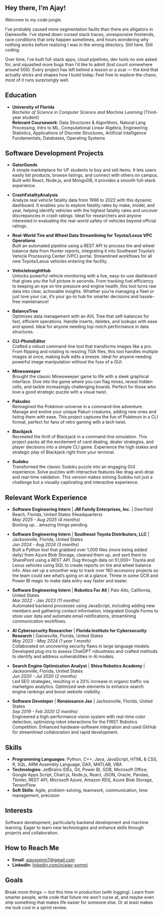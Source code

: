 ## Hey there, I’m Ajay!

Welcome to my code jungle.

I’ve probably caused more segmentation faults than there are alligators in Gainesville. I’ve stared down cursed stack traces, unresponsive frontends, race conditions that only happen sometimes, and hours wondering why nothing works before realizing I was in the wrong directory. Still here. Still coding.

Over time, I’ve built full-stack apps, cloud pipelines, dev tools no one asked for, and squashed more bugs than I’d like to admit (lost count somewhere around 500). Every project has left behind a lesson or a scar — the kind that actually sticks and shapes how I build today. Feel free to explore the chaos; most of it runs surprisingly well.

## Education

- **University of Florida**  
  *Bachelor of Science in Computer Science and Machine Learning* (Third-year student)  
  **Relevant Coursework**: Data Structures & Algorithms, Natural Lang Processing, Intro to ML, Computational Linear Algebra, Engineering Statistics, Applications of Discrete Structures, Artificial Intelligence Fundamentals, Databases, Operating Systems


## Software Development Projects

- **GatorGoods**  
  A simple marketplace for UF students to buy and sell items. It lets users easily list products, browse listings, and connect with others on campus. Built with React, Node.js, and MongoDB, it provides a smooth full-stack experience.

- **CrashFatalityAnalysis**  
  Analyze real vehicle fatality data from 1996 to 2022 with this dynamic dashboard. It enables you to explore fatality rates by make, model, and year, helping identify vehicles with the highest fatality rates and uncover discrepancies in crash ratings. Ideal for researchers and anyone interested in evaluating the real-world safety of vehicles beyond official ratings.

- **Real-World Tire and Wheel Data Streamlining for Toyota/Lexus VPC Operations**  
  Built an automated pipeline using a REST API to process tire and wheel balance data from Hunter reports, integrating it into Southeast Toyota’s Vehicle Processing Center (VPC) portal. Streamlined workflows for all new Toyota/Lexus vehicles entering the facility.
  
- **VehicleInsightHub**  
  Unlocks powerful vehicle monitoring with a live, easy-to-use dashboard that gives you the full picture in seconds. From tracking fuel efficiency to keeping an eye on tire pressure and engine health, this tool turns raw data into clear, actionable insights. Whether you’re managing a fleet or just love your car, it’s your go-to hub for smarter decisions and hassle-free maintenance!

- **BalanceTree**  
  Optimizes data management with an AVL Tree that self-balances for fast, efficient operations. Handle inserts, deletes, and lookups with ease and speed. Ideal for anyone needing top-notch performance in data structures.
  
- **CLI-PhotoEditor**  
  Crafted a robust command-line tool that transforms images like a pro. From flipping and rotating to resizing TGA files, this tool handles multiple images at once, making bulk edits a breeze. Ideal for anyone needing powerful image manipulation without the fuss of a GUI.

- **Minesweeper**  
  Brought the classic Minesweeper game to life with a sleek graphical interface. Dive into the game where you can flag mines, reveal hidden cells, and tackle increasingly challenging boards. Perfect for those who love a good strategic puzzle with a visual twist.

- **Pakudex**  
  Reimagined the Pokémon universe in a command-line adventure. Manage and evolve your unique Pakuri creatures, adding new ones and listing them with ease. This project captures the fun of Pokémon in a CLI format, perfect for fans of retro gaming with a tech twist.

- **Blackjack**  
  Recreated the thrill of Blackjack in a command-line simulation. This project packs all the excitement of card dealing, dealer strategies, and player decisions into a simple CLI game. Experience the high stakes and strategic play of Blackjack right from your terminal.

- **Sudoku**  
  Transformed the classic Sudoku puzzle into an engaging GUI experience. Solve puzzles with interactive features like drag-and-drop and real-time validation. This version makes solving Sudoku not just a challenge but a visually captivating and interactive experience.


## Relevant Work Experience

- **Software Engineering Intern** | **JM Family Enterprises, Inc.** | Deerfield Beach, Florida, United States (Headquarters)   
  *May 2025 - Aug 2025 (4 months)*  
  Booting up... amazing things pending.
  
- **Software Engineering Intern** | **Southeast Toyota Distributors, LLC** | Jacksonville, Florida, United States  
  *Jun 2024 - Aug 2024 (3 months)*  
  Built a Python tool that grabbed over 1,000 files (more being added daily) from Azure Blob Storage, cleaned them up, and sent them to SharePoint using a REST API. Dug through data on 51,000+ Toyota and Lexus vehicles using SQL to create reports on tire and wheel balance info. Also set up a smoother way to track over 160 accessory projects so the team could see what’s going on at a glance. Threw in some OCR and Power BI magic to make data entry way faster and easier.

- **Software Engineering Intern** | **Robotics For All** | Palo Alto, California, United States  
  *Mar 2022 - Jan 2023 (11 months)*  
  Automated backend processes using JavaScript, including adding new members and gathering contact information. Integrated Google Forms to store user data and automate email notifications, streamlining communication workflows.

- **AI Cybersecurity Researcher** | **Florida Institute for Cybersecurity Research** | Gainesville, Florida, United States  
  *May 2023 - May 2024 (1 year 1 month)*  
  Collaborated on uncovering security flaws in large language models. Developed plug-ins to assess ChatGPT robustness and crafted methods to identify and address vulnerabilities in AI models.

- **Search Engine Optimization Analyst** | **Shiva Robotics Academy** | Jacksonville, Florida, United States  
  *Jun 2020 - Jul 2020 (2 months)*  
  Led SEO strategies, resulting in a 20% increase in organic traffic via marketgoo analytics. Optimized web elements to enhance search engine rankings and boost website visibility.

- **Software Developer** | **Renaissance Jax** | Jacksonville, Florida, United States  
  *Sep 2019 - Feb 2020 (2 months)*  
  Engineered a high-performance vision system with real-time color detection, optimizing robot interactions for the FIRST Robotics Competition. Enhanced hardware-software  integration and used GitHub for streamlined collaboration and rapid development.


## Skills

- **Programming Languages**: Python, C++, Java, JavaScript, HTML & CSS, R, SQL, ARM Assembly Language, DAX, MATLAB, VBA
- **Technologies**: JetBrains IDEs, Git, Power BI, GDB, Microsoft Office, Google Apps Script, Chart.js, Node.js, React, JSON, Oracle, Pandas, Tkinter, REST API, Microsoft Azure, Amazon RDS, Azure Blob Storage, TensorFlow
- **Soft Skills**: Agile, problem-solving, teamwork, communication, time management, precision

## Interests

Software development, particularly backend development and machine learning. Eager to learn new technologies and enhance skills through projects and collaboration.

## How to Reach Me

- **Email**: [ajaysommi7@gmail.com](mailto:ajaysommi7@gmail.com)  
- **LinkedIn**: [linkedin.com/in/ajay-sommi](https://www.linkedin.com/in/ajay-sommi)

## Goals

Break more things — but this time in production (with logging).
Learn from smarter people, write code that future me won’t curse at, and maybe even ship something that makes life easier for someone else. Or at least makes me look cool in a sprint review.
